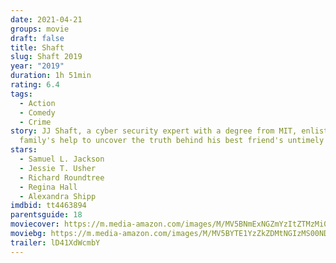 ```yaml
---
date: 2021-04-21
groups: movie
draft: false
title: Shaft
slug: Shaft 2019
year: "2019"
duration: 1h 51min
rating: 6.4
tags:
  - Action
  - Comedy
  - Crime
story: JJ Shaft, a cyber security expert with a degree from MIT, enlists his
  family's help to uncover the truth behind his best friend's untimely death.
stars:
  - Samuel L. Jackson
  - Jessie T. Usher
  - Richard Roundtree
  - Regina Hall
  - Alexandra Shipp
imdbid: tt4463894
parentsguide: 18
moviecover: https://m.media-amazon.com/images/M/MV5BNmExNGZmYzItZTMzMi00YWJjLWJkYmQtMDg5MjgzYjYyZDk1XkEyXkFqcGdeQXVyNjg3MDMxNzU@._V1_FMjpg_UY863_.jpg
moviebg: https://m.media-amazon.com/images/M/MV5BYTE1YzZkZDMtNGIzMS00NDRkLTk1NzEtNzgxZDkyMDJjMzk2XkEyXkFqcGdeQXVyNDQxNjcxNQ@@._V1_FMjpg_UX1200_.jpg
trailer: lD41XdWcmbY
---
```

